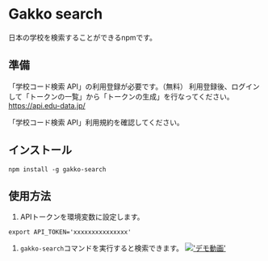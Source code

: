 # Gakko search

日本の学校を検索することができるnpmです。

## 準備

「学校コード検索 API」の利用登録が必要です。（無料）
利用登録後、ログインして「トークンの一覧」から「トークンの生成」を行なってください。
https://api.edu-data.jp/

「学校コード検索 API」利用規約を確認してください。

## インストール
```
npm install -g gakko-search
```

## 使用方法
1. APIトークンを環境変数に設定します。
```
export API_TOKEN='xxxxxxxxxxxxxxx'
```
1. `gakko-search`コマンドを実行すると検索できます。
[!['デモ動画'](https://github.com/SuzukaHori/gakko_search/assets/129706209/00229245-90b5-4aa8-aea5-d9549c1ba310)](https://www.youtube.com/watch?v=2j4G7obi_YY)
